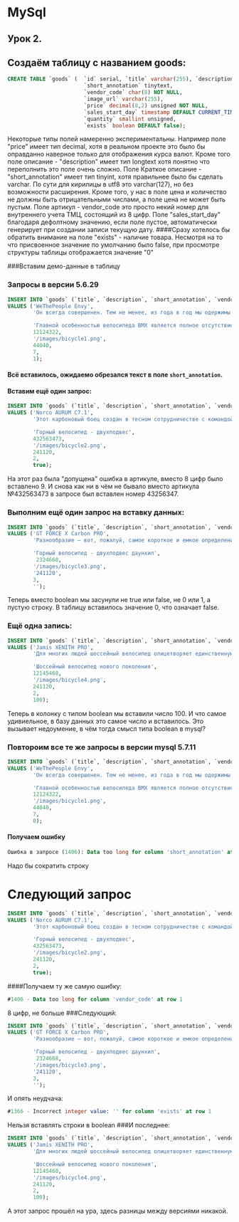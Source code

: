 # MySql

## Урок 2.

## Создаём таблицу c названием goods:

```sql
CREATE TABLE `goods` (  `id` serial, `title` varchar(255), `description` longtext, 
                        `short_annotation` tinytext, 
                        `vendor_code` char(8) NOT NULL, 
                        `image_url` varchar(255), 
                        `price` decimal(8,2) unsigned NOT NULL,
                        `sales_start_day` timestamp DEFAULT CURRENT_TIMESTAMP,
                        `quantity` smallint unsigned, 
                        `exists` boolean DEFAULT false);
```
Некоторые типы полей намеренно экспериментальны. Например поле "price" имеет тип decimal, хотя в реальном проекте это было бы оправданно наверное только для отображения курса валют.
 Кроме того поле описание - "description" имеет тип longtext хотя понятно что переполнить это поле очень сложно. Поле Краткое описание - "short_annotation" имеет тип tinyint, хотя
 правильнее было бы сделать varchar. По сути для кирилицы в utf8 это varchar(127), но без возможности расширения.
  Кроме того, у нас в поле цена и количество не должны быть отрицательными числами, а поле цена не может быть пустым.
  Поле артикул - vendor_code это просто некий номер для внутреннего учета ТМЦ, состоящий из 8 цифр.
  Поле "sales_start_day" благодаря дефолтному значению, если поле пустое, автоматически генерирует при создании записи текущую
  дату.
####Сразу хотелось бы обратить внимание на поле "exists" - наличие товара. Несмотря на то что присвоенное значение по умолчанию было false, при просмотре структуры таблицы отображается значение "0"

###Вставим демо-данные в таблицу
### Запросы в версии 5.6.29
```sql
INSERT INTO `goods` (`title`, `description`, `short_annotation`, `vendor_code`, `image_url`, `price`, `quantity`, `exists`)
VALUES ('WeThePeople Envy', 
        'Он всегда совершенен. Тем не менее, из года в год мы одержимы желанием сделать его ещё лучше, байком мечты любого райдера, желающего кататься как Про. Его рама и вилка, выполненные на 100% из 4130 Sanco, получившие термообработку и захватывающий дух дизайн Black Titan. Гармоничное дополнение в виде россыпи украшающих фреймсет компонентов Eclat, включая жирные покрышки Stevie Churchill Signature и шатуны Aeon, готовые крошить бетон. Трепетное внимание к деталям выражено и в наличие втулок Blind, за качество которых ручается сам Shane Weston. Зверь, вызывающий зависть, стал ещё лучше.', 

        'Главной особенностью велосипеда BMX является полное отсутствие подвески и наличие всего лишь одной передачи. В остальном же вариации могут быть разными. Еще одно, не менее важное отличие - очень маленький вес, в пределах 11 кг.', 
        12124322,
        '/images/bicycle1.png', 
        44040,
        7,
        1);
```
#### Всё вставилось, ожидаемо обрезался текст в поле `short_annotation`.

#### Вставим ещё один запрос:
```sql
INSERT INTO `goods` (`title`, `description`, `short_annotation`, `vendor_code`, `image_url`, `price`, `quantity`, `exists`)
VALUES ('Norco AURUM C7.1',
        'Этот карбоновый боец создан в тесном сотрудничестве с командой Norco Factory Racing и проверен в гонках Кубка мира по даунхиллу. Технология изменения размеров рамы Gravity Tune позволяет райдеру найти идеальную посадку и правильно распределять вес тела. Колеса 650B пришли в скоростной спуск всерьез и надолго, а вместе с ними вы получаете дополнительное сцепление в поворотах и меньше тряски на неровностях. Трансмиссия X0 DH на 7 скоростей и карбоновые шатуны от Sram существенно облегчают байк, а руль Race Face из углеволокна шириной 800 мм делает управление легким и точным в любых условиях.',

        'Горный велосипед - двухподвес',
        432563473,
        '/images/bicycle2.png',
        241120,
        2,
        true);
```
На этот раз была "допущена" ошибка в артикуле, вместо 8 цифр было вставлено 9. И снова как ни в чём не бывало вместо артикула
№432563473 в запросе был вставлен номер 43256347.

### Выполним ещё один запрос на вставку данных:
```sql
INSERT INTO `goods` (`title`, `description`, `short_annotation`, `vendor_code`, `image_url`, `price`, `quantity`, `exists`)
VALUES ('GT FORCE X Carbon PRO',
        'Разнообразие – вот, пожалуй, самое короткое и емкое определение All Mountain. Любой из Force проведет вас везде, где только может проехать велосипед, и бережно вернет домой. А флагман линейки Force X Carbon Pro сделает это с необычайными легкостью и изяществом. Полностью карбоновая рама с подвеской A.O.S. 150 миллиметров, колеса 27.5 дюймов, элитный набор компонентов - всё в этом байке нацелено на то, что вы проведете в седле весь день, покорите новые вершины, насладитесь длинными спусками, а когда вернетесь домой – будете с улыбкой вспоминать прошедший день и планировать новые приключения.',

        'Горный велосипед - двухподвес даунхил',
         2324668,
        '/images/bicycle3.png',
        '241120',
        3,
        '');
```
Теперь вместо boolean мы засунули не true или false, не 0 или 1, а пустую строку. В таблицу вставилось значение 0, что означает false.
### Ещё одна запись:
```sql
INSERT INTO `goods` (`title`, `description`, `short_annotation`, `vendor_code`, `image_url`, `price`, `quantity`, `exists`)
VALUES ('Jamis XENITH PRO',
        'Для многих людей шоссейный велосипед олицетворяет единственную правильную сущность двухколесной машины. Именно для таких людей Jamis из года в год совершенствует свою шоссейную линейку, и эта модель весом 7,2 кг отвечает самым высоким требованиям любителей гонок по асфальту. Полностью карбоновая рама и вилка, а также оборудование Sram Force22 позволят не только тренироваться с максимальной эффективностью, но и бороться за победу в соревнованиях.',

        'Шоссейный велосипед нового поколения',
        12145468,
        '/images/bicycle4.png',
        241120,
        2,
        100);
```
Теперь в колонку с типом boolean мы вставили число 100. И что самое удивиельное, в базу данных это самое число и вставилось.
Это вызывает недоумение, в чём тогда смысл типа boolean в mysql?
### Повтороим все те же запросы в версии mysql 5.7.11
```sql
INSERT INTO `goods` (`title`, `description`, `short_annotation`, `vendor_code`, `image_url`, `price`, `quantity`, `exists`)
VALUES ('WeThePeople Envy', 
        'Он всегда совершенен. Тем не менее, из года в год мы одержимы желанием сделать его ещё лучше, байком мечты любого райдера, желающего кататься как Про. Его рама и вилка, выполненные на 100% из 4130 Sanco, получившие термообработку и захватывающий дух дизайн Black Titan. Гармоничное дополнение в виде россыпи украшающих фреймсет компонентов Eclat, включая жирные покрышки Stevie Churchill Signature и шатуны Aeon, готовые крошить бетон. Трепетное внимание к деталям выражено и в наличие втулок Blind, за качество которых ручается сам Shane Weston. Зверь, вызывающий зависть, стал ещё лучше.', 

        'Главной особенностью велосипеда BMX является полное отсутствие подвески и наличие всего лишь одной передачи. В остальном же вариации могут быть разными. Еще одно, не менее важное отличие - очень маленький вес, в пределах 11 кг.', 
        12124322,
        '/images/bicycle1.png', 
        44040,
        7,
        0);
```
#### Получаем ошибку
```sql
Ошибка в запросe (1406): Data too long for column 'short_annotation' at row 1
```
Надо бы сократить строку
# Следующий запрос
```sql
INSERT INTO `goods` (`title`, `description`, `short_annotation`, `vendor_code`, `image_url`, `price`, `quantity`, `exists`)
VALUES ('Norco AURUM C7.1',
        'Этот карбоновый боец создан в тесном сотрудничестве с командой Norco Factory Racing и проверен в гонках Кубка мира по даунхиллу. Технология изменения размеров рамы Gravity Tune позволяет райдеру найти идеальную посадку и правильно распределять вес тела. Колеса 650B пришли в скоростной спуск всерьез и надолго, а вместе с ними вы получаете дополнительное сцепление в поворотах и меньше тряски на неровностях. Трансмиссия X0 DH на 7 скоростей и карбоновые шатуны от Sram существенно облегчают байк, а руль Race Face из углеволокна шириной 800 мм делает управление легким и точным в любых условиях.',

        'Горный велосипед - двухподвес',
        432563473,
        '/images/bicycle2.png',
        241120,
        2,
        true);
```
####Получаем ту же самую ошибку:
```sql
#1406 - Data too long for column 'vendor_code' at row 1
```
8 цифр, не больше
###Следующий:
```sql
INSERT INTO `goods` (`title`, `description`, `short_annotation`, `vendor_code`, `image_url`, `price`, `quantity`, `exists`)
VALUES ('GT FORCE X Carbon PRO',
        'Разнообразие – вот, пожалуй, самое короткое и емкое определение All Mountain. Любой из Force проведет вас везде, где только может проехать велосипед, и бережно вернет домой. А флагман линейки Force X Carbon Pro сделает это с необычайными легкостью и изяществом. Полностью карбоновая рама с подвеской A.O.S. 150 миллиметров, колеса 27.5 дюймов, элитный набор компонентов - всё в этом байке нацелено на то, что вы проведете в седле весь день, покорите новые вершины, насладитесь длинными спусками, а когда вернетесь домой – будете с улыбкой вспоминать прошедший день и планировать новые приключения.',

        'Горный велосипед - двухподвес даунхил',
         2324668,
        '/images/bicycle3.png',
        '241120',
        3,
        '');
```
И опять неудчача:
```sql
#1366 - Incorrect integer value: '' for column 'exists' at row 1
```
Нельзя вставлять строки в boolean
###И последнее:
```sql
INSERT INTO `goods` (`title`, `description`, `short_annotation`, `vendor_code`, `image_url`, `price`, `quantity`, `exists`)
VALUES ('Jamis XENITH PRO',
        'Для многих людей шоссейный велосипед олицетворяет единственную правильную сущность двухколесной машины. Именно для таких людей Jamis из года в год совершенствует свою шоссейную линейку, и эта модель весом 7,2 кг отвечает самым высоким требованиям любителей гонок по асфальту. Полностью карбоновая рама и вилка, а также оборудование Sram Force22 позволят не только тренироваться с максимальной эффективностью, но и бороться за победу в соревнованиях.',

        'Шоссейный велосипед нового поколения',
        12145468,
        '/images/bicycle4.png',
        241120,
        2,
        100);
```
А этот запрос прошёл на ура, здесь разницы между версиями никакой.
